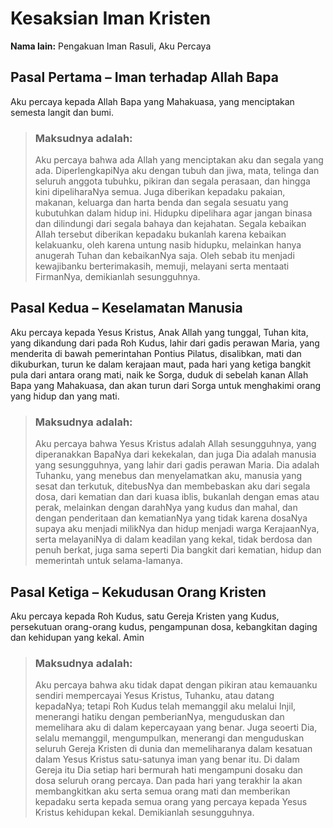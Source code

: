 # Kesaksian Iman Kristen

**Nama lain:** Pengakuan Iman Rasuli, Aku Percaya

## Pasal Pertama – Iman terhadap Allah Bapa
Aku percaya kepada Allah Bapa yang Mahakuasa, yang menciptakan semesta langit dan bumi.
 
> ### Maksudnya adalah:
> Aku percaya bahwa ada Allah yang menciptakan aku dan segala yang ada. DiperlengkapiNya aku dengan tubuh dan jiwa, mata, telinga dan seluruh anggota tubuhku, pikiran dan segala perasaan, dan hingga kini dipeliharaNya semua. Juga diberikan kepadaku pakaian, makanan, keluarga dan harta benda dan segala sesuatu yang kubutuhkan dalam hidup ini. Hidupku dipelihara agar jangan binasa dan dilindungi dari segala bahaya dan kejahatan. Segala kebaikan Allah tersebut diberikan kepadaku bukanlah karena kebaikan kelakuanku, oleh karena untung nasib hidupku, melainkan hanya anugerah Tuhan dan kebaikanNya saja. Oleh sebab itu menjadi kewajibanku berterimakasih, memuji, melayani serta mentaati FirmanNya, demikianlah sesungguhnya.

## Pasal Kedua – Keselamatan Manusia
Aku percaya kepada Yesus Kristus, Anak Allah yang tunggal, Tuhan kita, yang dikandung dari pada Roh Kudus, lahir dari gadis perawan Maria, yang menderita di bawah pemerintahan Pontius Pilatus, disalibkan, mati dan dikuburkan, turun ke dalam kerajaan maut, pada hari yang ketiga bangkit pula dari antara orang mati, naik ke Sorga, duduk di sebelah kanan Allah Bapa yang Mahakuasa, dan akan turun dari Sorga untuk menghakimi orang yang hidup dan yang mati.

> ### Maksudnya adalah:
> Aku percaya bahwa Yesus Kristus adalah Allah sesungguhnya, yang diperanakkan BapaNya dari kekekalan, dan juga Dia adalah manusia yang sesungguhnya, yang lahir dari gadis perawan Maria. Dia adalah Tuhanku, yang menebus dan menyelamatkan aku, manusia yang sesat dan terkutuk, ditebusNya dan membebaskan aku dari segala dosa, dari kematian dan dari kuasa iblis, bukanlah dengan emas atau perak, melainkan dengan darahNya yang kudus dan mahal, dan dengan penderitaan dan kematianNya yang tidak karena dosaNya supaya aku menjadi milikNya dan hidup menjadi warga KerajaanNya, serta melayaniNya di dalam keadilan yang kekal, tidak berdosa dan penuh berkat, juga sama seperti Dia bangkit dari kematian, hidup dan memerintah untuk selama-lamanya.

## Pasal Ketiga – Kekudusan Orang Kristen
Aku percaya kepada Roh Kudus, satu Gereja Kristen yang Kudus, persekutuan orang-orang kudus, pengampunan dosa, kebangkitan daging dan kehidupan yang kekal. Amin

> ### Maksudnya adalah:
> Aku percaya bahwa aku tidak dapat dengan pikiran atau kemauanku sendiri mempercayai Yesus Kristus, Tuhanku, atau datang kepadaNya; tetapi Roh Kudus telah memanggil aku melalui Injil, menerangi hatiku dengan pemberianNya, menguduskan dan memelihara aku di dalam kepercayaan yang benar. Juga seoerti Dia, selalu memanggil, mengumpulkan, menerangi dan menguduskan seluruh Gereja Kristen di dunia dan memeliharanya dalam kesatuan dalam Yesus Kristus satu-satunya iman yang benar itu. Di dalam Gereja itu Dia setiap hari bermurah hati mengampuni dosaku dan dosa seluruh orang percaya. Dan pada hari yang terakhir Ia akan membangkitkan aku serta semua orang mati dan memberikan kepadaku serta kepada semua orang yang percaya kepada Yesus Kristus kehidupan kekal. Demikianlah sesungguhnya.

